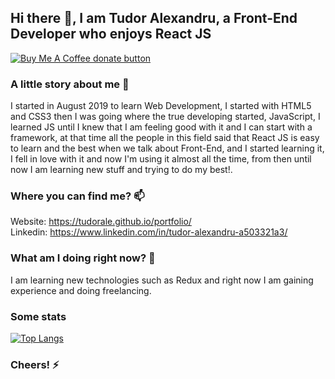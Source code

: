 ## Hi there 👋, I am Tudor Alexandru, a Front-End Developer who enjoys React JS

<span class="badge-buymeacoffee">
<a href="https://www.buymeacoffee.com/tudoralexandru" title="Donate to this project using Buy Me A Coffee"><img src="https://img.shields.io/badge/buy%20me%20a%20coffee-donate-blueviolet?style=flat-square" alt="Buy Me A Coffee donate button" /></a>
</span>

### A little story about me 💬
I started in August 2019 to learn Web Development, I started with HTML5 and CSS3 then I was going where the true developing started, JavaScript, I learned JS until I knew that I am feeling good with it and I can start with a framework, at that time all the people in this field said that React JS is easy to learn and the best when we talk about Front-End, and I started learning it, I fell in love with it and now I'm using it almost all the time, from then until now I am learning new stuff and trying to do my best!.

### Where you can find me? 📫
Website: https://tudorale.github.io/portfolio/<br/>
Linkedin: https://www.linkedin.com/in/tudor-alexandru-a503321a3/

### What am I doing right now? 🌱
I am learning new technologies such as Redux and right now I am gaining experience and doing freelancing.

### Some stats
[![Top Langs](https://github-readme-stats.vercel.app/api/top-langs/?username=tudorale&theme=react&hide_border=true&layout=compact)](https://github.com/anuraghazra/github-readme-stats)

### Cheers! ⚡
